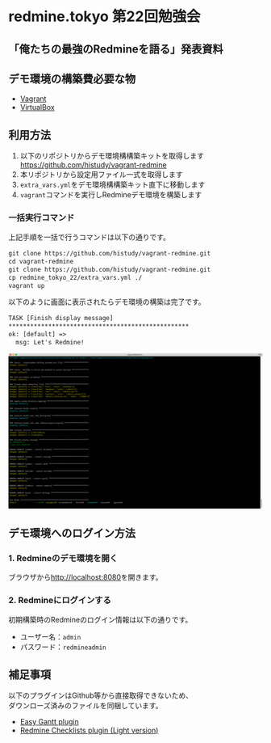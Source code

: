 redmine.tokyo 第22回勉強会
==========================


「俺たちの最強のRedmineを語る」発表資料
--------------------------

デモ環境の構築費必要な物
--------------------------

* [Vagrant](https://www.vagrantup.com/)
* [VirtualBox](https://www.virtualbox.org/)

利用方法
--------------------------

1. 以下のリポジトリからデモ環境構構築キットを取得します  
   https://github.com/histudy/vagrant-redmine
2. 本リポジトリから設定用ファイル一式を取得します
3. `extra_vars.yml`をデモ環境構構築キット直下に移動します
4. `vagrant`コマンドを実行しRedmineデモ環境を構築します

### 一括実行コマンド

上記手順を一括で行うコマンドは以下の通りです。

```
git clone https://github.com/histudy/vagrant-redmine.git
cd vagrant-redmine
git clone https://github.com/histudy/vagrant-redmine.git
cp redmine_tokyo_22/extra_vars.yml ./
vagrant up
```

以下のように画面に表示されたらデモ環境の構築は完了です。

```
TASK [Finish display message] **************************************************
ok: [default] =>
  msg: Let's Redmine!
```

![完了画面](finish.png)

デモ環境へのログイン方法
--------------------------

### 1. Redmineのデモ環境を開く

ブラウザから[http://localhost:8080](http://localhost:8080)を開きます。

### 2. Redmineにログインする

初期構築時のRedmineのログイン情報は以下の通りです。

* ユーザー名：`admin`
* パスワード：`redmineadmin`

補足事項
--------------------------

以下のプラグインはGithub等から直接取得できないため、  
ダウンローズ済みのファイルを同梱しています。

* [Easy Gantt plugin](https://www.easyredmine.com/redmine-gantt-plugin)
* [Redmine Checklists plugin (Light version)](https://www.redmineup.com/pages/ja/plugins/checklists)
